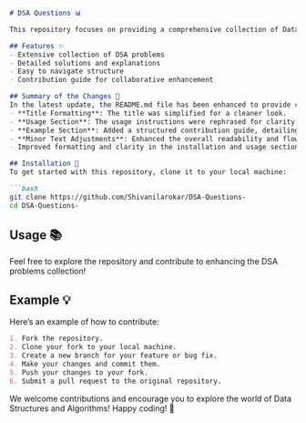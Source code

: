 ```markdown
# DSA Questions 📊

This repository focuses on providing a comprehensive collection of Data Structures and Algorithms (DSA) problems, helping you to strengthen your coding skills and prepare for technical interviews.

## Features ✨
- Extensive collection of DSA problems
- Detailed solutions and explanations
- Easy to navigate structure
- Contribution guide for collaborative enhancement

## Summary of the Changes 📝
In the latest update, the README.md file has been enhanced to provide clearer instructions and a more structured format. Here are the key changes made:
- **Title Formatting**: The title was simplified for a cleaner look.
- **Usage Section**: The usage instructions were rephrased for clarity.
- **Example Section**: Added a structured contribution guide, detailing the steps to fork the repository and submit changes.
- **Minor Text Adjustments**: Enhanced the overall readability and flow of the README.
- Improved formatting and clarity in the installation and usage sections.

## Installation 🚀
To get started with this repository, clone it to your local machine:

```bash
git clone https://github.com/Shivanilarokar/DSA-Questions-
cd DSA-Questions-
```

## Usage 📚
Feel free to explore the repository and contribute to enhancing the DSA problems collection!

## Example 💡
Here’s an example of how to contribute:

```markdown
1. Fork the repository.
2. Clone your fork to your local machine.
3. Create a new branch for your feature or bug fix.
4. Make your changes and commit them.
5. Push your changes to your fork.
6. Submit a pull request to the original repository.
```

We welcome contributions and encourage you to explore the world of Data Structures and Algorithms! Happy coding! 🎉
```
